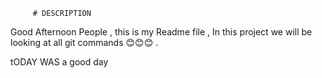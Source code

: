 
         # DESCRIPTION

Good Afternoon People , this is my Readme file , In this project we will be looking at all git commands 😊😊😊 .


   tODAY WAS  a good day
